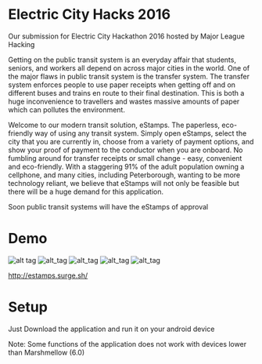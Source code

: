 # Electric City Hacks 2016
Our submission for Electric City Hackathon 2016 hosted by Major League Hacking

Getting on the public transit system is an everyday affair that students, seniors, and workers all depend on across major cities in the world. One of the major flaws in public transit system is the transfer system. The transfer system enforces people to use paper receipts when getting off and on different buses and trains en route to their final destination. This is both a huge inconvenience to travellers and wastes massive amounts of paper which can pollutes the environment. 

Welcome to our modern transit solution, eStamps. The paperless, eco-friendly way of using any transit system. Simply open eStamps, select the city that you are currently in, choose from a variety of payment options, and show your proof of payment to the conductor when you are onboard. No fumbling around for transfer receipts or small change - easy, convenient and eco-friendly. With a staggering 91% of the adult population owning a cellphone, and many cities, including Peterborough, wanting to be more technology reliant, we believe that eStamps will not only be feasible but there will be a huge demand for this application.

Soon public transit systems will have the eStamps of approval

# Demo
![alt tag](https://github.com/tzhang995/ECHacks2016/blob/master/app/src/main/res/drawable/1.jpg)
![alt_tag](https://github.com/tzhang995/ECHacks2016/blob/master/app/src/main/res/drawable/2.jpg)
![alt_tag](https://github.com/tzhang995/ECHacks2016/blob/master/app/src/main/res/drawable/3.jpg)
![alt_tag](https://github.com/tzhang995/ECHacks2016/blob/master/app/src/main/res/drawable/4.jpg)
![alt_tag](https://github.com/tzhang995/ECHacks2016/blob/master/app/src/main/res/drawable/5.jpg)

http://estamps.surge.sh/

# Setup
Just Download the application and run it on your android device

Note: Some functions of the application does not work with devices lower than Marshmellow (6.0)
